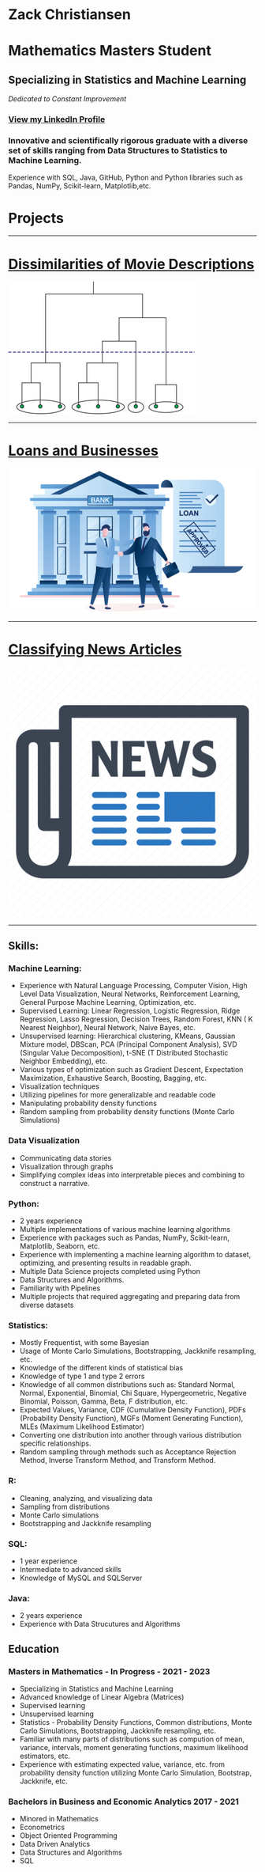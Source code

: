 # Zack Christiansen
# Mathematics Masters Student
## Specializing in Statistics and Machine Learning
_Dedicated to Constant Improvement_

### [View my LinkedIn Profile](https://www.linkedin.com/in/zack-christiansen-922705196/)

### Innovative and scientifically rigorous graduate with a diverse set of skills ranging from Data Structures to Statistics to Machine Learning. 

Experience with SQL, Java, GitHub, Python and Python libraries such as Pandas, NumPy, Scikit-learn, Matplotlib,etc. 

# Projects

---
# [Dissimilarities of Movie Descriptions]([https://github.com/zacharychristian/Hierarchical-Clustering-with-Max-Linkage-Implementation/blob/main/Hierarchical%20Clustering%20with%20Max%20Linkage%20Implementation.ipynb](https://github.com/zacharychristian/Dissimilarities-of-Movie-Descriptions/blob/main/Web%20Scraping%20(Complete).ipynb))
<img src="images/hierarchicalcluster.jpg?raw=true"/>

---

# [Loans and Businesses](https://github.com/zacharychristian/BusinessLoans/blob/main/Small%20Businesses.ipynb)
<img src="images/benefits_of_business_loans.png?raw=true"/>

---
# [Classifying News Articles](https://github.com/zacharychristian/NewsArticles/blob/main/Classifying%20News%20Articles.ipynb)
<img src="images/news.png?raw=true"/>

---


## Skills:

### Machine Learning:
- Experience with Natural Language Processing, Computer Vision, High Level Data Visualization, Neural Networks, Reinforcement Learning, General Purpose Machine Learning, Optimization, etc.
- Supervised Learning: Linear Regression, Logistic Regression, Ridge Regression, Lasso Regression, Decision Trees, Random Forest, KNN ( K Nearest Neighbor), Neural Network, Naive Bayes, etc.
- Unsupervised learning: Hierarchical clustering, KMeans, Gaussian Mixture model, DBScan, PCA (Principal Component Analysis), SVD (Singular Value Decomposition),  t-SNE (T Distributed Stochastic Neighbor Embedding), etc.
- Various types of optimization such as Gradient Descent, Expectation Maximization, Exhaustive Search, Boosting, Bagging, etc.
- Visualization techniques 
- Utilizing pipelines for more generalizable and readable code
- Manipulating probability density functions
- Random sampling from probability density functions (Monte Carlo Simulations)

### Data Visualization
- Communicating data stories
- Visualization through graphs
- Simplifying complex ideas into interpretable pieces and combining to construct a narrative.

### Python:
- 2 years experience
- Multiple implementations of various machine learning algorithms
- Experience with packages such as Pandas, NumPy, Scikit-learn, Matplotlib, Seaborn, etc.
- Experience with implementing a machine learning algorithm to dataset, optimizing, and presenting results in readable graph.
- Multiple Data Science projects completed using Python
- Data Structures and Algorithms.
- Familiarity with Pipelines
- Multiple projects that required aggregating and preparing data from diverse datasets

### Statistics:
- Mostly Frequentist, with some Bayesian
- Usage of Monte Carlo Simulations, Bootstrapping, Jackknife resampling, etc.
- Knowledge of the different kinds of statistical bias
- Knowledge of type 1 and type 2 errors
- Knowledge of all common distributions such as: Standard Normal, Normal, Exponential, Binomial, Chi Square, Hypergeometric, Negative Binomial, Poisson, Gamma, Beta, F distribution, etc.
- Expected Values, Variance, CDF (Cumulative Density Function), PDFs (Probability Density Function), MGFs (Moment Generating Function), MLEs (Maximum Likelihood Estimator)
- Converting one distribution into another through various distribution specific relationships.
- Random sampling through methods such as Acceptance Rejection Method, Inverse Transform Method, and Transform Method.

### R:
- Cleaning, analyzing, and visualizing data
- Sampling from distributions
- Monte Carlo simulations
- Bootstrapping and Jackknife resampling

### SQL:
- 1 year experience
- Intermediate to advanced skills
- Knowledge of MySQL and SQLServer

### Java: 
- 2 years experience
- Experience with Data Strucutures and Algorithms

## Education
### Masters in Mathematics - In Progress - 2021 - 2023
- Specializing in Statistics and Machine Learning
- Advanced knowledge of Linear Algebra (Matrices)
- Supervised learning 
- Unsupervised learning 
- Statistics - Probability Density Functions, Common distributions, Monte Carlo Simulations, Bootstrapping, Jackknife resampling, etc.
- Familiar with many parts of distributions such as compution of mean, variance, intervals, moment generating functions, maximum likelihood estimators, etc.
- Experience with estimating expected value, variance, etc. from probability density function utilizing Monte Carlo Simulation, Bootstrap, Jackknife, etc.

### Bachelors in Business and Economic Analytics  2017 - 2021
- Minored in Mathematics
- Econometrics
- Object Oriented Programming
- Data Driven Analytics
- Data Structures and Algorithms
- SQL 
